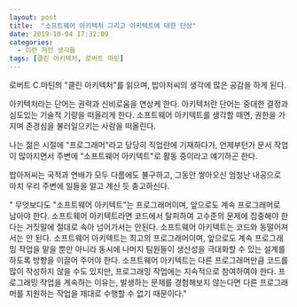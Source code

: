 ```yaml
---
layout: post
title:  "소프트웨어 아키텍처 그리고 아키텍트에 대한 단상"
date: 2019-10-04 17:32:09
categories:
  - 이런 저런 생각들
tags: [클린 아키텍처, 로버트 마틴]
---
```

로버트 C.마틴의 "클린 아키텍처"를 읽으며, 밥아저씨의 생각에 많은 공감을 하게 된다.

아키텍처라는 단어는 권력과 신비로움을 연상케 한다. 아키텍처란 단어는 중대한 결정과 심도있는 기술적 기량을 떠올리게 한다. 소프트웨어 아키텍트를 생각할 때면, 권한을 가지며 존경심을 불러일으키는 사람을 떠올린다.

나는 젊은 시절에 "프로그래머"라고 당당히 직업란에 기재하다가, 언제부턴가 문서 작업이 많아지면서 주변에 "소프트웨어 아키텍트"로 활동 중이라고 얘기하곤 한다.

밥아저씨는 국적과 연배가 모두 다름에도 불구하고, 그동안 쌓아오신 엄청난 내공으로 마치 우리 주변에 일들을 알고 계신 듯 충고하신다.

" 무엇보다도 "소프트웨어 아키텍트"는 프로그래머이며, 앞으로도 계속 프로그래머로 남아야 한다. 소프트웨어 아키텍트라면 코드에서 탈피하여 고수준의 문제에 집중해야 한다는 거짓말에 절대로 속아 넘어가서는 안된다. 소프트웨어 아키텍트는 코드와 동떨어져서는 안 된다. 소프트웨어 아키텍트는 최고의 프로그래머이며, 앞으로도 계속 프로그래밍 작업을 맡을 뿐만 아니라 동시에 나머지 팀원들이 생산성을 극대화할 수 있는 설계를 하도록 방향을 이끌어 주어야 한다. 소프트웨어 아키텍트는 다른 프로그래머만큼 코드를 많이 작성하지 않을 수도 있지만, 프로그래밍 작업에는 지속적으로 참여하여야 한다. 프로그래밍 작업을 계속하는 이유는, 발생하는 문제를 경험해보지 않는다면 다른 프로그래머를 지원하는 작업을 제대로 수행할 수 없기 때문이다."
​